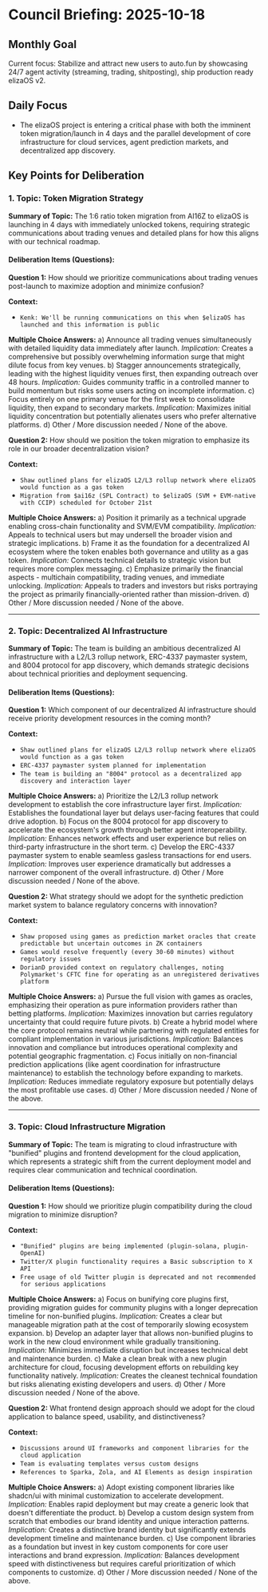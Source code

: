 # Council Briefing: 2025-10-18

## Monthly Goal

Current focus: Stabilize and attract new users to auto.fun by showcasing 24/7 agent activity (streaming, trading, shitposting), ship production ready elizaOS v2.

## Daily Focus

- The elizaOS project is entering a critical phase with both the imminent token migration/launch in 4 days and the parallel development of core infrastructure for cloud services, agent prediction markets, and decentralized app discovery.

## Key Points for Deliberation

### 1. Topic: Token Migration Strategy

**Summary of Topic:** The 1:6 ratio token migration from AI16Z to elizaOS is launching in 4 days with immediately unlocked tokens, requiring strategic communications about trading venues and detailed plans for how this aligns with our technical roadmap.

#### Deliberation Items (Questions):

**Question 1:** How should we prioritize communications about trading venues post-launch to maximize adoption and minimize confusion?

  **Context:**
  - `Kenk: We'll be running communications on this when $elizaOS has launched and this information is public`

  **Multiple Choice Answers:**
    a) Announce all trading venues simultaneously with detailed liquidity data immediately after launch.
        *Implication:* Creates a comprehensive but possibly overwhelming information surge that might dilute focus from key venues.
    b) Stagger announcements strategically, leading with the highest liquidity venues first, then expanding outreach over 48 hours.
        *Implication:* Guides community traffic in a controlled manner to build momentum but risks some users acting on incomplete information.
    c) Focus entirely on one primary venue for the first week to consolidate liquidity, then expand to secondary markets.
        *Implication:* Maximizes initial liquidity concentration but potentially alienates users who prefer alternative platforms.
    d) Other / More discussion needed / None of the above.

**Question 2:** How should we position the token migration to emphasize its role in our broader decentralization vision?

  **Context:**
  - `Shaw outlined plans for elizaOS L2/L3 rollup network where elizaOS would function as a gas token`
  - `Migration from $ai16z (SPL Contract) to $elizaOS (SVM + EVM-native with CCIP) scheduled for October 21st`

  **Multiple Choice Answers:**
    a) Position it primarily as a technical upgrade enabling cross-chain functionality and SVM/EVM compatibility.
        *Implication:* Appeals to technical users but may undersell the broader vision and strategic implications.
    b) Frame it as the foundation for a decentralized AI ecosystem where the token enables both governance and utility as a gas token.
        *Implication:* Connects technical details to strategic vision but requires more complex messaging.
    c) Emphasize primarily the financial aspects - multichain compatibility, trading venues, and immediate unlocking.
        *Implication:* Appeals to traders and investors but risks portraying the project as primarily financially-oriented rather than mission-driven.
    d) Other / More discussion needed / None of the above.

---


### 2. Topic: Decentralized AI Infrastructure

**Summary of Topic:** The team is building an ambitious decentralized AI infrastructure with a L2/L3 rollup network, ERC-4337 paymaster system, and 8004 protocol for app discovery, which demands strategic decisions about technical priorities and deployment sequencing.

#### Deliberation Items (Questions):

**Question 1:** Which component of our decentralized AI infrastructure should receive priority development resources in the coming month?

  **Context:**
  - `Shaw outlined plans for elizaOS L2/L3 rollup network where elizaOS would function as a gas token`
  - `ERC-4337 paymaster system planned for implementation`
  - `The team is building an "8004" protocol as a decentralized app discovery and interaction layer`

  **Multiple Choice Answers:**
    a) Prioritize the L2/L3 rollup network development to establish the core infrastructure layer first.
        *Implication:* Establishes the foundational layer but delays user-facing features that could drive adoption.
    b) Focus on the 8004 protocol for app discovery to accelerate the ecosystem's growth through better agent interoperability.
        *Implication:* Enhances network effects and user experience but relies on third-party infrastructure in the short term.
    c) Develop the ERC-4337 paymaster system to enable seamless gasless transactions for end users.
        *Implication:* Improves user experience dramatically but addresses a narrower component of the overall infrastructure.
    d) Other / More discussion needed / None of the above.

**Question 2:** What strategy should we adopt for the synthetic prediction market system to balance regulatory concerns with innovation?

  **Context:**
  - `Shaw proposed using games as prediction market oracles that create predictable but uncertain outcomes in ZK containers`
  - `Games would resolve frequently (every 30-60 minutes) without regulatory issues`
  - `DorianD provided context on regulatory challenges, noting Polymarket's CFTC fine for operating as an unregistered derivatives platform`

  **Multiple Choice Answers:**
    a) Pursue the full vision with games as oracles, emphasizing their operation as pure information providers rather than betting platforms.
        *Implication:* Maximizes innovation but carries regulatory uncertainty that could require future pivots.
    b) Create a hybrid model where the core protocol remains neutral while partnering with regulated entities for compliant implementation in various jurisdictions.
        *Implication:* Balances innovation and compliance but introduces operational complexity and potential geographic fragmentation.
    c) Focus initially on non-financial prediction applications (like agent coordination for infrastructure maintenance) to establish the technology before expanding to markets.
        *Implication:* Reduces immediate regulatory exposure but potentially delays the most profitable use cases.
    d) Other / More discussion needed / None of the above.

---


### 3. Topic: Cloud Infrastructure Migration

**Summary of Topic:** The team is migrating to cloud infrastructure with "bunified" plugins and frontend development for the cloud application, which represents a strategic shift from the current deployment model and requires clear communication and technical coordination.

#### Deliberation Items (Questions):

**Question 1:** How should we prioritize plugin compatibility during the cloud migration to minimize disruption?

  **Context:**
  - `"Bunified" plugins are being implemented (plugin-solana, plugin-OpenAI)`
  - `Twitter/X plugin functionality requires a Basic subscription to X API`
  - `Free usage of old Twitter plugin is deprecated and not recommended for serious applications`

  **Multiple Choice Answers:**
    a) Focus on bunifying core plugins first, providing migration guides for community plugins with a longer deprecation timeline for non-bunified plugins.
        *Implication:* Creates a clear but manageable migration path at the cost of temporarily slowing ecosystem expansion.
    b) Develop an adapter layer that allows non-bunified plugins to work in the new cloud environment while gradually transitioning.
        *Implication:* Minimizes immediate disruption but increases technical debt and maintenance burden.
    c) Make a clean break with a new plugin architecture for cloud, focusing development efforts on rebuilding key functionality natively.
        *Implication:* Creates the cleanest technical foundation but risks alienating existing developers and users.
    d) Other / More discussion needed / None of the above.

**Question 2:** What frontend design approach should we adopt for the cloud application to balance speed, usability, and distinctiveness?

  **Context:**
  - `Discussions around UI frameworks and component libraries for the cloud application`
  - `Team is evaluating templates versus custom designs`
  - `References to Sparka, Zola, and AI Elements as design inspiration`

  **Multiple Choice Answers:**
    a) Adopt existing component libraries like shadcn/ui with minimal customization to accelerate development.
        *Implication:* Enables rapid deployment but may create a generic look that doesn't differentiate the product.
    b) Develop a custom design system from scratch that embodies our brand identity and unique interaction patterns.
        *Implication:* Creates a distinctive brand identity but significantly extends development timeline and maintenance burden.
    c) Use component libraries as a foundation but invest in key custom components for core user interactions and brand expression.
        *Implication:* Balances development speed with distinctiveness but requires careful prioritization of which components to customize.
    d) Other / More discussion needed / None of the above.